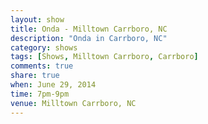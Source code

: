 ```yaml
---
layout: show
title: Onda - Milltown Carrboro, NC
description: "Onda in Carrboro, NC"
category: shows
tags: [Shows, Milltown Carrboro, Carrboro]
comments: true
share: true
when: June 29, 2014
time: 7pm-9pm
venue: Milltown Carrboro, NC
---
```

